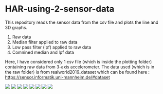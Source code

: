 # HAR-using-2-sensor-data

This repository reads the sensor data from the csv file and plots the line and 3D graphs.
  1. Raw data
  2. Median filter applied to raw data
  3. Low pass filter (lpf) applied to raw data
  4. Comnined median and lpf data
  
Here, I have considered only 1 csv file (which is inside the plotting folder) containing raw data from 3-axis accelerometer.
The data used (which is in the raw folder) is from realworld2016_dataset which can be found here : 
https://sensor.informatik.uni-mannheim.de/#dataset



![](https://github.com/shivanjalikhare/HAR-using-2-sensor-data/blob/master/plotting/Time%20domain%20Raw%20data.png)
![](https://github.com/shivanjalikhare/HAR-using-2-sensor-data/blob/master/plotting/Time%20domain%20low%20pass%20filter.png)
![](https://github.com/shivanjalikhare/HAR-using-2-sensor-data/blob/master/plotting/Time%20domain%20median%20filter.png)
![](https://github.com/shivanjalikhare/HAR-using-2-sensor-data/blob/master/plotting/Time%20domain%20median_low%20pass%20filter.png)
![](https://github.com/shivanjalikhare/HAR-using-2-sensor-data/blob/master/plotting/raw%20data3D.png)
![](https://github.com/shivanjalikhare/HAR-using-2-sensor-data/blob/master/plotting/median%20filter3D.png)
![](https://github.com/shivanjalikhare/HAR-using-2-sensor-data/blob/master/plotting/low%20pass%20filter3D.png)
![](https://github.com/shivanjalikhare/HAR-using-2-sensor-data/blob/master/plotting/median%20%2B%20lpf3D.png)
